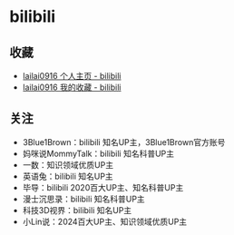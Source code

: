 # bilibili

## 收藏

- [lailai0916 个人主页 - bilibili](https://space.bilibili.com/1796257032)
- [lailai0916 我的收藏 - bilibili](https://space.bilibili.com/1796257032/favlist)

## 关注

- 3Blue1Brown：bilibili 知名UP主，3Blue1Brown官方账号
- 妈咪说MommyTalk：bilibili 知名科普UP主
- 一数：知识领域优质UP主
- 英语兔：bilibili 知名UP主
- 毕导：bilibili 2020百大UP主、知名科普UP主
- 漫士沉思录：bilibili 知名科普UP主
- 科技3D视界：bilibili 知名UP主
- 小Lin说：2024百大UP主、知识领域优质UP主
